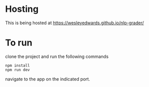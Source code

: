 # Hosting
This is being hosted at https://wesleyedwards.github.io/nlp-grader/


# To run
clone the project and run the following commands

```
npm install
npm run dev
```
navigate to the app on the indicated port.
